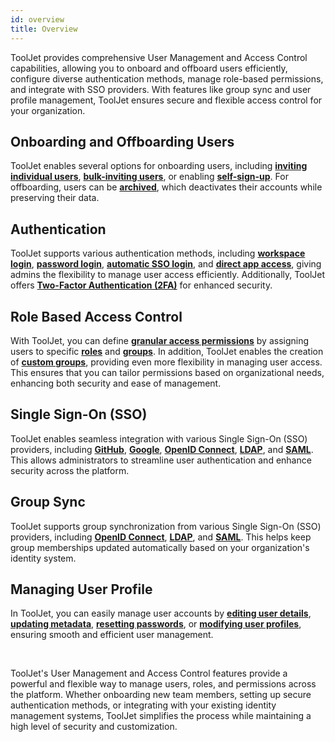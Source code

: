 ```yaml
---
id: overview
title: Overview
---
```


ToolJet provides comprehensive User Management and Access Control capabilities, allowing you to onboard and offboard users efficiently, configure diverse authentication methods, manage role-based permissions, and integrate with SSO providers. With features like group sync and user profile management, ToolJet ensures secure and flexible access control for your organization.

## Onboarding and Offboarding Users

ToolJet enables several options for onboarding users, including **[inviting individual users](/docs/user-management/onboard-users/invite-user)**, **[bulk-inviting users](/docs/user-management/onboard-users/bulk-invite-users)**, or enabling **[self-sign-up](/docs/user-management/onboard-users/self-signup-user)**. For offboarding, users can be **[archived](/docs/user-management/onboard-users/archive-user)**, which deactivates their accounts while preserving their data.

## Authentication

ToolJet supports various authentication methods, including **[workspace login](#)**, **[password login](#)**, **[automatic SSO login](#)**, and **[direct app access](#)**, giving admins the flexibility to manage user access efficiently. Additionally, ToolJet offers **[Two-Factor Authentication (2FA)](#)** for enhanced security.

## Role Based Access Control 

With ToolJet, you can define **[granular access permissions](#)** by assigning users to specific **[roles](#)** and **[groups](#)**. In addition, ToolJet enables the creation of **[custom groups](#)**, providing even more flexibility in managing user access. This ensures that you can tailor permissions based on organizational needs, enhancing both security and ease of management.

## Single Sign-On (SSO)

ToolJet enables seamless integration with various Single Sign-On (SSO) providers, including **[GitHub](#)**, **[Google](#)**, **[OpenID Connect](#)**, **[LDAP](#)**, and **[SAML](#)**. This allows administrators to streamline user authentication and enhance security across the platform.

## Group Sync

ToolJet supports group synchronization from various Single Sign-On (SSO) providers, including **[OpenID Connect](#)**, **[LDAP](#)**, and **[SAML](#)**. This helps keep group memberships updated automatically based on your organization's identity system.

## Managing User Profile

In ToolJet, you can easily manage user accounts by **[editing user details](#)**, **[updating metadata](#)**, **[resetting passwords](#)**, or **[modifying user profiles](#)**, ensuring smooth and efficient user management.

<br/>

ToolJet's User Management and Access Control features provide a powerful and flexible way to manage users, roles, and permissions across the platform. Whether onboarding new team members, setting up secure authentication methods, or integrating with your existing identity management systems, ToolJet simplifies the process while maintaining a high level of security and customization. 